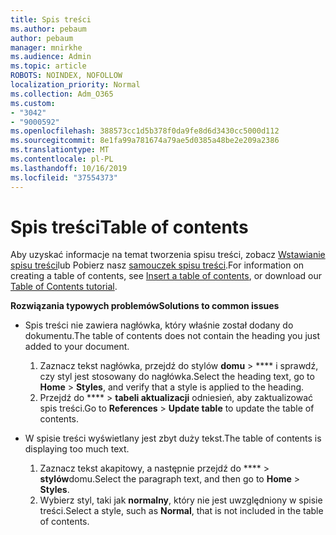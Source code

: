 ```yaml
---
title: Spis treści
ms.author: pebaum
author: pebaum
manager: mnirkhe
ms.audience: Admin
ms.topic: article
ROBOTS: NOINDEX, NOFOLLOW
localization_priority: Normal
ms.collection: Adm_O365
ms.custom:
- "3042"
- "9000592"
ms.openlocfilehash: 388573cc1d5b378f0da9fe8d6d3430cc5000d112
ms.sourcegitcommit: 8e1fa99a781674a79ae5d0385a48be2e209a2386
ms.translationtype: MT
ms.contentlocale: pl-PL
ms.lasthandoff: 10/16/2019
ms.locfileid: "37554373"
---
```

# <a name="table-of-contents"></a><span data-ttu-id="5d765-102">Spis treści</span><span class="sxs-lookup"><span data-stu-id="5d765-102">Table of contents</span></span>

<span data-ttu-id="5d765-103">Aby uzyskać informacje na temat tworzenia spisu treści, zobacz [Wstawianie spisu treści](https://support.office.com/article/882e8564-0edb-435e-84b5-1d8552ccf0c0)lub Pobierz nasz [samouczek spisu treści](https://go.microsoft.com/fwlink/?linkid=2065106).</span><span class="sxs-lookup"><span data-stu-id="5d765-103">For information on creating a table of contents, see [Insert a table of contents](https://support.office.com/article/882e8564-0edb-435e-84b5-1d8552ccf0c0), or download our [Table of Contents tutorial](https://go.microsoft.com/fwlink/?linkid=2065106).</span></span>

<span data-ttu-id="5d765-104">**Rozwiązania typowych problemów**</span><span class="sxs-lookup"><span data-stu-id="5d765-104">**Solutions to common issues**</span></span>

- <span data-ttu-id="5d765-105">Spis treści nie zawiera nagłówka, który właśnie został dodany do dokumentu.</span><span class="sxs-lookup"><span data-stu-id="5d765-105">The table of contents does not contain the heading you just added to your document.</span></span>
  1. <span data-ttu-id="5d765-106">Zaznacz tekst nagłówka, przejdź do stylów **domu** > \*\*\*\* i sprawdź, czy styl jest stosowany do nagłówka.</span><span class="sxs-lookup"><span data-stu-id="5d765-106">Select the heading text, go to **Home** > **Styles**, and verify that a style is applied to the heading.</span></span>
  2. <span data-ttu-id="5d765-107">Przejdź do \*\*\*\* > **tabeli aktualizacji** odniesień, aby zaktualizować spis treści.</span><span class="sxs-lookup"><span data-stu-id="5d765-107">Go to **References** > **Update table** to update the table of contents.</span></span>

- <span data-ttu-id="5d765-108">W spisie treści wyświetlany jest zbyt duży tekst.</span><span class="sxs-lookup"><span data-stu-id="5d765-108">The table of contents is displaying too much text.</span></span> 
  1. <span data-ttu-id="5d765-109">Zaznacz tekst akapitowy, a następnie przejdź do \*\*\*\* > **stylów**domu.</span><span class="sxs-lookup"><span data-stu-id="5d765-109">Select the paragraph text, and then go to **Home** > **Styles**.</span></span>
  2. <span data-ttu-id="5d765-110">Wybierz styl, taki jak **normalny**, który nie jest uwzględniony w spisie treści.</span><span class="sxs-lookup"><span data-stu-id="5d765-110">Select a style, such as **Normal**, that is not included in the table of contents.</span></span>